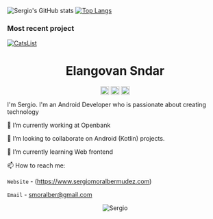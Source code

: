 ![Sergio's GitHub stats](https://github-readme-stats.vercel.app/api?username=smoralb&show_icons=true&bg_color=30,FF512F,F09819&title_color=fff&text_color=fff&icon_color=6CD4FF)
[![Top Langs](https://github-readme-stats.vercel.app/api/top-langs/?username=smoralb&bg_color=30,FF512F,F09819&title_color=fff&text_color=fff)](https://github.com/smoralb/github-readme-stats)

### Most recent project

[![CatsList](https://github-readme-stats.vercel.app/api/pin/?username=smoralb&repo=CatsList&title_color=fff&text_color=fff&bg_color=30,FF512F,F09819&icon_color=6CD4FF)](https://github.com/smoralb/CatsList)


<p align="center"> <h1 align="center"> Elangovan Sndar </h1> </p>
<p align="center">
<a href="https://github.com/elangosundar" target="_blank"><img align="center" src="https://cdn.jsdelivr.net/npm/simple-icons@3.0.1/icons/github.svg" alt="Elangovan Sundar" height="20" width="20" /></a>
<a href="https://twitter.com/elango_sundar" target="_blank"><img align="center" src="https://cdn.jsdelivr.net/npm/simple-icons@3.0.1/icons/twitter.svg" alt="Elangovan Sundar" height="20" width="20" /></a>
<a href="https://elangovan.in" target="_blank"><img align="center" src="https://cdn.jsdelivr.net/npm/simple-icons@3.0.1/icons/blogger.svg" alt="Elangovan Sundar" height="20" width="20" /></a>
</p>

I'm Sergio. I'm an Android Developer who is passionate about creating technology

🔭 I’m currently working at Openbank

👯 I’m looking to collaborate on Android (Kotlin) projects.

🌱 I’m currently learning Web frontend

📫 How to reach me:

`Website` - (https://www.sergiomoralbermudez.com)

`Email` - smoralber@gmail.com

<p align="center">
	<img src=https://github-readme-stats.vercel.app/api?username=smoralbr&show_icons=true alt=Sergio />
</p>

